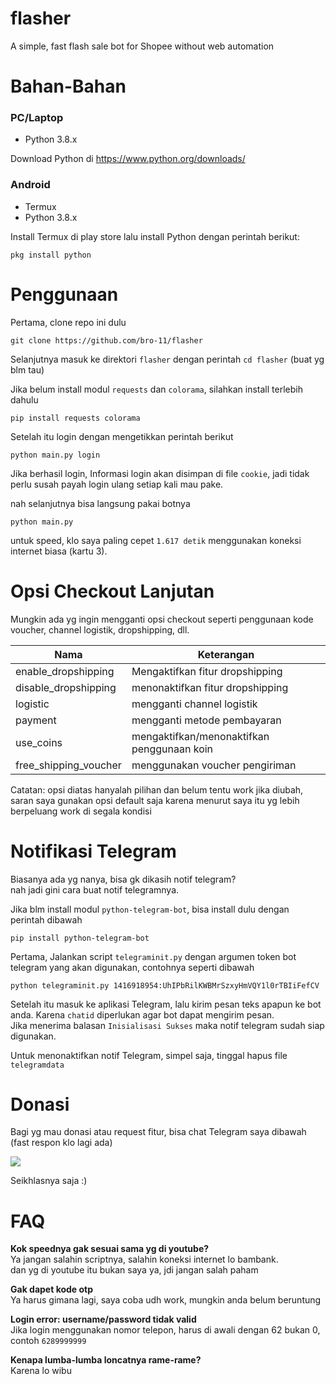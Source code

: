 # flasher
A simple, fast flash sale bot for Shopee without web automation

# Bahan-Bahan
### PC/Laptop
- Python 3.8.x

Download Python di https://www.python.org/downloads/
### Android
- Termux
- Python 3.8.x

Install Termux di play store lalu install Python dengan perintah berikut:
```
pkg install python
```

# Penggunaan
Pertama, clone repo ini dulu
```
git clone https://github.com/bro-11/flasher
```
Selanjutnya masuk ke direktori `flasher` dengan perintah `cd flasher` (buat yg blm tau)

Jika belum install modul `requests` dan `colorama`, silahkan install terlebih dahulu
```
pip install requests colorama
```
Setelah itu login dengan mengetikkan perintah berikut
```
python main.py login
```
Jika berhasil login, Informasi login akan disimpan di file `cookie`, jadi tidak perlu susah payah login ulang setiap kali mau pake.

nah selanjutnya bisa langsung pakai botnya
```
python main.py
```
untuk speed, klo saya paling cepet `1.617 detik` menggunakan koneksi internet biasa (kartu 3).

# Opsi Checkout Lanjutan
Mungkin ada yg ingin mengganti opsi checkout seperti penggunaan kode voucher, channel logistik, dropshipping, dll.

Nama | Keterangan
-----|-----------
enable_dropshipping|Mengaktifkan fitur dropshipping
disable_dropshipping|menonaktifkan fitur dropshipping
logistic|mengganti channel logistik
payment|mengganti metode pembayaran
use_coins|mengaktifkan/menonaktifkan penggunaan koin
free_shipping_voucher|menggunakan voucher pengiriman

Catatan: opsi diatas hanyalah pilihan dan belum tentu work jika diubah, saran saya gunakan opsi default saja karena menurut saya itu yg lebih berpeluang work di segala kondisi

# Notifikasi Telegram
Biasanya ada yg nanya, bisa gk dikasih notif telegram?\
nah jadi gini cara buat notif telegramnya.

Jika blm install modul `python-telegram-bot`, bisa install dulu dengan perintah dibawah
```
pip install python-telegram-bot
```

Pertama, Jalankan script `telegraminit.py` dengan argumen token bot telegram yang akan digunakan, contohnya seperti dibawah
```
python telegraminit.py 1416918954:UhIPbRilKWBMrSzxyHmVQY1l0rTBIiFefCV
```
Setelah itu masuk ke aplikasi Telegram, lalu kirim pesan teks apapun ke bot anda. Karena `chatid` diperlukan agar bot dapat mengirim pesan.\
Jika menerima balasan `Inisialisasi Sukses` maka notif telegram sudah siap digunakan.

Untuk menonaktifkan notif Telegram, simpel saja, tinggal hapus file `telegramdata`

# Donasi
Bagi yg mau donasi atau request fitur, bisa chat Telegram saya dibawah (fast respon klo lagi ada)

[<img src="https://img.shields.io/badge/telegram-mikeytzyw-blue?style=flat&logo=telegram">](https://t.me/mikeytzyw)

Seikhlasnya saja :)

# FAQ
**Kok speednya gak sesuai sama yg di youtube?**\
Ya jangan salahin scriptnya, salahin koneksi internet lo bambank.\
dan yg di youtube itu bukan saya ya, jdi jangan salah paham

**Gak dapet kode otp**\
Ya harus gimana lagi, saya coba udh work, mungkin anda belum beruntung

**Login error: username/password tidak valid**\
Jika login menggunakan nomor telepon, harus di awali dengan 62 bukan 0, contoh `6289999999`

**Kenapa lumba-lumba loncatnya rame-rame?**\
Karena lo wibu
